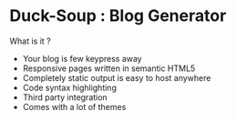 # Duck-Soup : Blog Generator

What is it ?

* Your blog is few keypress away
* Responsive pages written in semantic HTML5
* Completely static output is easy to host anywhere
* Code syntax highlighting
* Third party integration
* Comes with a lot of themes
